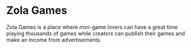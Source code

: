 # Zola Games

Zola Games is a place where mini-game lovers can have a great time playing thousands of games while creators can publish their games and make an income from advertisements.
